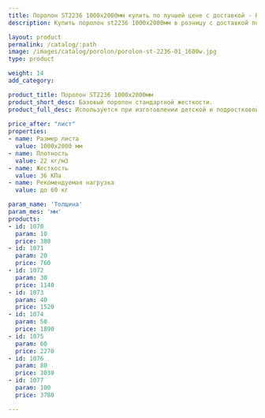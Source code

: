 ```yaml
---
title: Поролон ST2236 1000х2000мм купить по лучшей цене с доставкой - Поролоныч
description: Купить поролон st2236 1000х2000мм в розницу с доставкой по Москве в интернет-магазине Поролоныча.

layout: product
permalink: /catalog/:path
image: /images/catalog/porolon/porolon-st-2236-01_1600w.jpg
type: product

weight: 14
add_category: 

product_title: Поролон ST2236 1000х2000мм
product_short_desc: Базовый поролон стандартной жесткости.
product_full_desc: Используется при изготовлении детской и подростковой мебели, подушек, подлокотников, спинок.
        
price_after: "лист"
properties:
- name: Размер листа
  value: 1000х2000 мм
- name: Плотность
  value: 22 кг/м3
- name: Жесткость
  value: 36 КПа
- name: Рекомендуемая нагрузка
  value: до 60 кг

param_name: 'Толщина'
param_mes: 'мм'
products:
- id: 1070
  param: 10
  price: 380
- id: 1071
  param: 20
  price: 760
- id: 1072
  param: 30
  price: 1140
- id: 1073
  param: 40
  price: 1520
- id: 1074
  param: 50
  price: 1890
- id: 1075
  param: 60
  price: 2270
- id: 1076
  param: 80
  price: 3030
- id: 1077
  param: 100
  price: 3780

---
```

